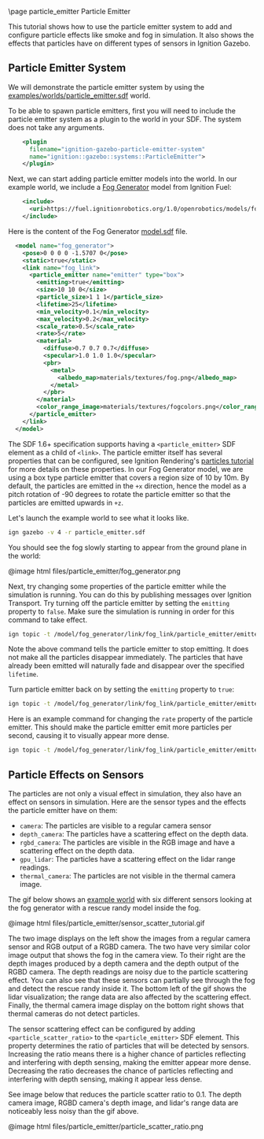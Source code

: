 \page particle_emitter Particle Emitter

This tutorial shows how to use the particle emitter system to add and configure particle effects like smoke and fog in simulation. It also shows the effects that particles have on different types of sensors in Ignition Gazebo.

## Particle Emitter System

We will demonstrate the particle emitter system by using the [examples/worlds/particle_emitter.sdf](
https://github.com/ignitionrobotics/ign-gazebo/blob/main/examples/worlds/particle_emitter.sdf) world.

To be able to spawn particle emitters,  first you will need to include the particle emitter system as a plugin to the world in your SDF. The system does not take any arguments.

```xml
    <plugin
      filename="ignition-gazebo-particle-emitter-system"
      name="ignition::gazebo::systems::ParticleEmitter">
    </plugin>
```

Next, we can start adding particle emitter models into the world. In our example world, we include a [Fog Generator](https://app.ignitionrobotics.org/OpenRobotics/fuel/models/Fog%20Generator) model from Ignition Fuel:

```xml
    <include>
      <uri>https://fuel.ignitionrobotics.org/1.0/openrobotics/models/fog generator</uri>
    </include>
```

Here is the content of the Fog Generator [model.sdf](https://fuel.ignitionrobotics.org/1.0/OpenRobotics/models/Fog%20Generator/1/files/model.sdf) file.

```xml
  <model name="fog_generator">
    <pose>0 0 0 0 -1.5707 0</pose>
    <static>true</static>
    <link name="fog_link">
      <particle_emitter name="emitter" type="box">
        <emitting>true</emitting>
        <size>10 10 0</size>
        <particle_size>1 1 1</particle_size>
        <lifetime>25</lifetime>
        <min_velocity>0.1</min_velocity>
        <max_velocity>0.2</max_velocity>
        <scale_rate>0.5</scale_rate>
        <rate>5</rate>
        <material>
          <diffuse>0.7 0.7 0.7</diffuse>
          <specular>1.0 1.0 1.0</specular>
          <pbr>
            <metal>
              <albedo_map>materials/textures/fog.png</albedo_map>
            </metal>
          </pbr>
        </material>
        <color_range_image>materials/textures/fogcolors.png</color_range_image>
      </particle_emitter>
    </link>
  </model>
```

The SDF 1.6+ specification supports having a `<particle_emitter>` SDF element as a child of `<link>`. The particle emitter itself has several properties that can be configured, see Ignition Rendering's [particles tutorial](https://ignitionrobotics.org/api/rendering/4.0/particles.html) for more details on these properties. In our Fog Generator model, we are using a box type particle emitter that covers a region size of 10 by 10m. By default, the particles are emitted in the `+x` direction, hence the model as a pitch rotation of -90 degrees to rotate the particle emitter so that the particles are emitted upwards in `+z`.

Let's launch the example world to see what it looks like.

```bash
ign gazebo -v 4 -r particle_emitter.sdf
```

You should see the fog slowly starting to appear from the ground plane in the world:

@image html files/particle_emitter/fog_generator.png

Next, try changing some properties of the particle emitter while the simulation is running. You can do this by publishing messages over Ignition Transport. Try turning off the particle emitter by setting the `emitting` property to `false`. Make sure the simulation is running in order for this command to take effect.

```bash
ign topic -t /model/fog_generator/link/fog_link/particle_emitter/emitter/cmd -m ignition.msgs.ParticleEmitter -p 'emitting: {data: false}'
```

Note the above command tells the particle emitter to stop emitting. It does not make all the particles disappear immediately. The particles that have already been emitted will naturally fade and disappear over the specified `lifetime`.

Turn particle emitter back on by setting the `emitting` property to `true`:

```bash
ign topic -t /model/fog_generator/link/fog_link/particle_emitter/emitter/cmd -m ignition.msgs.ParticleEmitter -p 'emitting: {data: true}'
```

Here is an example command for changing the `rate` property of the particle emitter. This should make the particle emitter emit more particles per second, causing it to visually appear more dense.

```bash
ign topic -t /model/fog_generator/link/fog_link/particle_emitter/emitter/cmd -m ignition.msgs.ParticleEmitter -p 'rate: {data: 100}'
```

## Particle Effects on Sensors

The particles are not only a visual effect in simulation, they also have an effect on sensors in simulation. Here are the sensor types and the effects the particle emitter have on them:

* `camera`: The particles are visible to a regular camera sensor
* `depth_camera`: The particles have a scattering effect on the depth data.
* `rgbd_camera`: The particles are visible in the RGB image and have a scattering effect on the depth data.
* `gpu_lidar`: The particles have a scattering effect on the lidar range readings.
* `thermal_camera`: The particles are not visible in the thermal camera image.

The gif below shows an [example world](https://gist.github.com/iche033/bcd3b7d3f4874e1e707e392d6dbb0aa0) with six different sensors looking at the fog generator with a rescue randy model inside the fog.

@image html files/particle_emitter/sensor_scatter_tutorial.gif

The two image displays on the left show the images from a regular camera sensor and RGB output of a RGBD camera. The two have very similar color image output that shows the fog in the camera view. To their right are the depth images produced by a depth camera and the depth output of the RGBD camera. The depth readings are noisy due to the particle scattering effect. You can also see that these sensors can partially see through the fog and detect the rescue randy inside it. The bottom left of the gif shows the lidar visualization; the range data are also affected by the scattering effect. Finally, the thermal camera image display on the bottom right shows that thermal cameras do not detect particles.

The sensor scattering effect can be configured by adding `<particle_scatter_ratio>` to the `<particle_emitter>` SDF element. This property determines the ratio of particles that will be detected by sensors. Increasing the ratio means there is a higher chance of particles reflecting and interfering with depth sensing, making the emitter appear more dense. Decreasing the ratio decreases the chance of particles reflecting and interfering with depth sensing, making it appear less dense.

See image below that reduces the particle scatter ratio to 0.1. The depth camera image, RGBD camera's depth image, and lidar's range data are noticeably less noisy than the gif above.

@image html files/particle_emitter/particle_scatter_ratio.png
